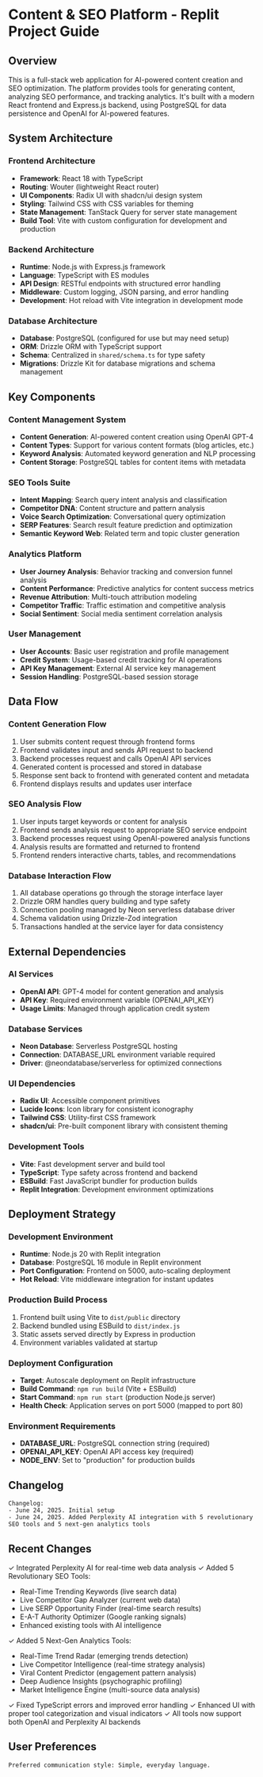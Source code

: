 # Content & SEO Platform - Replit Project Guide

## Overview

This is a full-stack web application for AI-powered content creation and SEO optimization. The platform provides tools for generating content, analyzing SEO performance, and tracking analytics. It's built with a modern React frontend and Express.js backend, using PostgreSQL for data persistence and OpenAI for AI-powered features.

## System Architecture

### Frontend Architecture
- **Framework**: React 18 with TypeScript
- **Routing**: Wouter (lightweight React router)
- **UI Components**: Radix UI with shadcn/ui design system
- **Styling**: Tailwind CSS with CSS variables for theming
- **State Management**: TanStack Query for server state management
- **Build Tool**: Vite with custom configuration for development and production

### Backend Architecture
- **Runtime**: Node.js with Express.js framework
- **Language**: TypeScript with ES modules
- **API Design**: RESTful endpoints with structured error handling
- **Middleware**: Custom logging, JSON parsing, and error handling
- **Development**: Hot reload with Vite integration in development mode

### Database Architecture
- **Database**: PostgreSQL (configured for use but may need setup)
- **ORM**: Drizzle ORM with TypeScript support
- **Schema**: Centralized in `shared/schema.ts` for type safety
- **Migrations**: Drizzle Kit for database migrations and schema management

## Key Components

### Content Management System
- **Content Generation**: AI-powered content creation using OpenAI GPT-4
- **Content Types**: Support for various content formats (blog articles, etc.)
- **Keyword Analysis**: Automated keyword generation and NLP processing
- **Content Storage**: PostgreSQL tables for content items with metadata

### SEO Tools Suite
- **Intent Mapping**: Search query intent analysis and classification
- **Competitor DNA**: Content structure and pattern analysis
- **Voice Search Optimization**: Conversational query optimization
- **SERP Features**: Search result feature prediction and optimization
- **Semantic Keyword Web**: Related term and topic cluster generation

### Analytics Platform
- **User Journey Analysis**: Behavior tracking and conversion funnel analysis
- **Content Performance**: Predictive analytics for content success metrics
- **Revenue Attribution**: Multi-touch attribution modeling
- **Competitor Traffic**: Traffic estimation and competitive analysis
- **Social Sentiment**: Social media sentiment correlation analysis

### User Management
- **User Accounts**: Basic user registration and profile management
- **Credit System**: Usage-based credit tracking for AI operations
- **API Key Management**: External AI service key management
- **Session Handling**: PostgreSQL-based session storage

## Data Flow

### Content Generation Flow
1. User submits content request through frontend forms
2. Frontend validates input and sends API request to backend
3. Backend processes request and calls OpenAI API services
4. Generated content is processed and stored in database
5. Response sent back to frontend with generated content and metadata
6. Frontend displays results and updates user interface

### SEO Analysis Flow
1. User inputs target keywords or content for analysis
2. Frontend sends analysis request to appropriate SEO service endpoint
3. Backend processes request using OpenAI-powered analysis functions
4. Analysis results are formatted and returned to frontend
5. Frontend renders interactive charts, tables, and recommendations

### Database Interaction Flow
1. All database operations go through the storage interface layer
2. Drizzle ORM handles query building and type safety
3. Connection pooling managed by Neon serverless database driver
4. Schema validation using Drizzle-Zod integration
5. Transactions handled at the service layer for data consistency

## External Dependencies

### AI Services
- **OpenAI API**: GPT-4 model for content generation and analysis
- **API Key**: Required environment variable (OPENAI_API_KEY)
- **Usage Limits**: Managed through application credit system

### Database Services
- **Neon Database**: Serverless PostgreSQL hosting
- **Connection**: DATABASE_URL environment variable required
- **Driver**: @neondatabase/serverless for optimized connections

### UI Dependencies
- **Radix UI**: Accessible component primitives
- **Lucide Icons**: Icon library for consistent iconography
- **Tailwind CSS**: Utility-first CSS framework
- **shadcn/ui**: Pre-built component library with consistent theming

### Development Tools
- **Vite**: Fast development server and build tool
- **TypeScript**: Type safety across frontend and backend
- **ESBuild**: Fast JavaScript bundler for production builds
- **Replit Integration**: Development environment optimizations

## Deployment Strategy

### Development Environment
- **Runtime**: Node.js 20 with Replit integration
- **Database**: PostgreSQL 16 module in Replit environment
- **Port Configuration**: Frontend on 5000, auto-scaling deployment
- **Hot Reload**: Vite middleware integration for instant updates

### Production Build Process
1. Frontend built using Vite to `dist/public` directory
2. Backend bundled using ESBuild to `dist/index.js`
3. Static assets served directly by Express in production
4. Environment variables validated at startup

### Deployment Configuration
- **Target**: Autoscale deployment on Replit infrastructure
- **Build Command**: `npm run build` (Vite + ESBuild)
- **Start Command**: `npm run start` (production Node.js server)
- **Health Check**: Application serves on port 5000 (mapped to port 80)

### Environment Requirements
- **DATABASE_URL**: PostgreSQL connection string (required)
- **OPENAI_API_KEY**: OpenAI API access key (required)
- **NODE_ENV**: Set to "production" for production builds

## Changelog

```
Changelog:
- June 24, 2025. Initial setup
- June 24, 2025. Added Perplexity AI integration with 5 revolutionary SEO tools and 5 next-gen analytics tools
```

## Recent Changes

✓ Integrated Perplexity AI for real-time web data analysis
✓ Added 5 Revolutionary SEO Tools:
  - Real-Time Trending Keywords (live search data)
  - Live Competitor Gap Analyzer (current web data)
  - Live SERP Opportunity Finder (real-time search results)
  - E-A-T Authority Optimizer (Google ranking signals)
  - Enhanced existing tools with AI intelligence

✓ Added 5 Next-Gen Analytics Tools:
  - Real-Time Trend Radar (emerging trends detection)
  - Live Competitor Intelligence (real-time strategy analysis)
  - Viral Content Predictor (engagement pattern analysis)
  - Deep Audience Insights (psychographic profiling)
  - Market Intelligence Engine (multi-source data analysis)

✓ Fixed TypeScript errors and improved error handling
✓ Enhanced UI with proper tool categorization and visual indicators
✓ All tools now support both OpenAI and Perplexity AI backends

## User Preferences

```
Preferred communication style: Simple, everyday language.
```